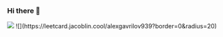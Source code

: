 ### Hi there 👋

<img src ="https://github-readme-streak-stats.herokuapp.com?user=AlexGavrilov939&theme=darcula&hide_border=true&background=FFFFFF00">
![](https://leetcard.jacoblin.cool/alexgavrilov939?border=0&radius=20)
